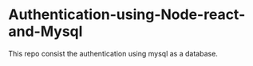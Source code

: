 # Authentication-using-Node-react-and-Mysql
This repo consist the authentication using mysql as a database.
